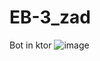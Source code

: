 # EB-3_zad
Bot in ktor
![image](https://user-images.githubusercontent.com/66923772/232856792-6c165a4c-234a-44d3-9e3a-a2fdd2c14133.png)
